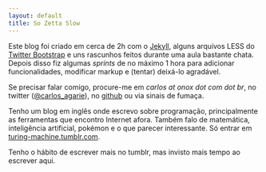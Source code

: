 ```yaml
---
layout: default
title: So Zetta Slow
---
```


Este blog foi criado em cerca de 2h com o [Jekyll](https://github.com/mojombo/jekyll), alguns arquivos LESS do [Twitter Bootstrap](http://twitter.github.com/bootstrap/) e uns rascunhos feitos durante uma aula bastante chata. Depois disso fiz algumas _sprints_ de no máximo 1 hora para adicionar funcionalidades, modificar markup e (tentar) deixá-lo agradável.
	
Se precisar falar comigo, procure-me em _carlos at onox dot com dot br_, no twitter ([@carlos_agarie](http://twitter.com/carlos_agarie)), no [github](http://github.com/agarie) ou via sinais de fumaça.

Tenho um blog em inglês onde escrevo sobre programação, principalmente as ferramentas que encontro Internet afora. Também falo de matemática, inteligência artificial, pokémon e o que parecer interessante. Só entrar em [turing-machine.tumblr.com](http://turing-machine.tumblr.com).

Tenho o hábito de escrever mais no tumblr, mas invisto mais tempo ao escrever aqui.